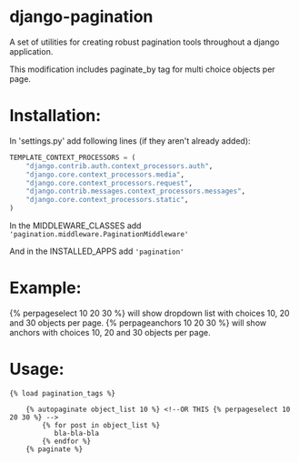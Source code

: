 django-pagination
=================

A set of utilities for creating robust pagination tools throughout a django application.

This modification includes paginate_by tag for multi choice objects per page.

Installation:
=================
In 'settings.py' add following lines (if they aren't already added):

```python
TEMPLATE_CONTEXT_PROCESSORS = (
    "django.contrib.auth.context_processors.auth",
    "django.core.context_processors.media",
    "django.core.context_processors.request",
    "django.contrib.messages.context_processors.messages",
    "django.core.context_processors.static",
)
```

In the MIDDLEWARE_CLASSES add ```'pagination.middleware.PaginationMiddleware'```

And in the INSTALLED_APPS add ```'pagination'```


Example:
=================
{% perpageselect 10 20 30 %} will show dropdown list with choices 10, 20 and 30 objects per page.
{% perpageanchors 10 20 30 %} will show anchors with choices 10, 20 and 30 objects per page.


Usage:
=================
```
{% load pagination_tags %}

    {% autopaginate object_list 10 %} <!--OR THIS {% perpageselect 10 20 30 %} -->
        {% for post in object_list %}
           bla-bla-bla
        {% endfor %}
    {% paginate %}
```
